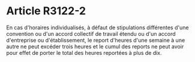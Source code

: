 # Article R3122-2

  
En cas d'horaires individualisés, à défaut de stipulations différentes d'une convention ou d'un accord collectif de travail étendu ou d'un accord d'entreprise ou d'établissement, le report d'heures d'une semaine à une autre ne peut excéder trois heures et le cumul des reports ne peut avoir pour effet de porter le total des heures reportées à plus de dix.